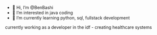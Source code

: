 - 👋 Hi, I’m @BenBashi
- 👀 I’m interested in java coding 
- 🌱 I’m currently learning python, sql, fullstack development

currently working as a developer in the idf - creating healthcare systems
<!---
BenBashi/BenBashi is a ✨ special ✨ repository because its `README.md` (this file) appears on your GitHub profile.
You can click the Preview link to take a look at your changes.
--->
